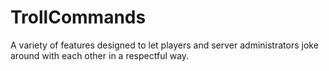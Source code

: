 # TrollCommands
A variety of features designed to let players and server administrators joke around with each other in a respectful way.
